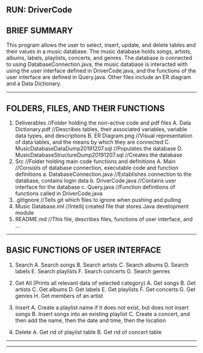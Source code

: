 RUN: DriverCode
-------------
BRIEF SUMMARY
-------------
This program allows the user to select, insert, update, and delete tables and their values in a music database. The music database holds songs, artists, albums, labels, playlists, concerts, and genres. The database is connected to using DatabaseConnection.java, the music database is interacted with using the user interface defined in DriverCode.java, and the functions of the user interface are defined in Query.java. Other files include an ER diagram and a Data Dictionary.





-----------------------------------
FOLDERS, FILES, AND THEIR FUNCTIONS
-----------------------------------
1. Deliverables     //Folder holding the non-active code and pdf files
  A. Data Dictionary.pdf      //Describes tables, their associated variables, variable data types, and descriptions
  B. ER Diagram.png      //Visual representation of data tables, and the means by which they are connected
  C. MusicDatabaseDataDump20191207.sql      //Populates the database
  D. MusicDatabaseStructureDump20191207.sql     //Creates the database
2. Src      //Folder holding main code functions and definitions
  A. Main     //Consists of database connection, executable code and function definitions
    a. DatabaseConnection.java      //Establishes connection to the database, contains login data
    b. DriverCode.java      //Contains user interface for the database
    c. Query.java     //Function definitions of functions called in DriverCode.java
3. .gitIgnore     //Tells git which files to ignore when pushing and pulling
4. Music Database.iml     //Intellij created file that stores Java development module
5. README.md      //This file, describes files, functions of user interface, and ...


---------------------------------
BASIC FUNCTIONS OF USER INTERFACE
---------------------------------
1. Search
  A. Search songs
  B. Search artists
  C. Search albums
  D. Search labels
  E. Search playlists
  F. Search concerts
  G. Search genres
  
2. Get All (Prints all relevant data of selected category)
  A. Get songs
  B. Get artists
  C. Get albums
  D. Get labels
  E. Get playlists
  F. Get concerts
  G. Get genres
  H. Get members of an artist
  
3. Insert
  A. Create a playlist name if it does not exist, but does not insert songs
  B. Insert songs into an existing playlist
  C. Create a concert, and then add the name, then the date and time, then the location

4. Delete
  A. Get rid of playlist table
  B. Get rid of concert table
  
  

--------------

--------------
